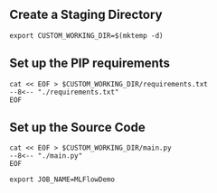 ## Create a Staging Directory

```shell
export CUSTOM_WORKING_DIR=$(mktemp -d)
```

## Set up the PIP requirements

```shell
cat << EOF > $CUSTOM_WORKING_DIR/requirements.txt
--8<-- "./requirements.txt"
EOF
```

## Set up the Source Code

```shell
cat << EOF > $CUSTOM_WORKING_DIR/main.py
--8<-- "./main.py"
EOF
```

```shell
export JOB_NAME=MLFlowDemo
```

